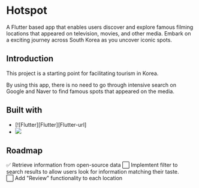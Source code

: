 # Hotspot

A Flutter based app that enables users discover and explore famous filming locations that appeared on television, movies, and other media. Embark on a exciting journey across South Korea as you uncover iconic spots. 

## Introduction

This project is a starting point for facilitating tourism in Korea. 

By using this app, there is no need to go through intensive search on Google and Naver to find famous spots that appeared on the media. 

## Built with
* [![Flutter][Flutter][Flutter-url]
* <img src="https://cdn.jsdelivr.net/gh/devicons/devicon/icons/firebase/firebase-plain.svg" />
          

## Roadmap
✅ Retrieve information from open-source data
⬜ Implemtent filter to search results to allow users look for information matching their taste.  
⬜ Add "Review" functionality to each location 
